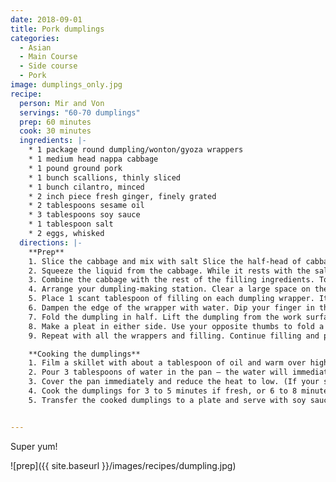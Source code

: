 ```yaml
---
date: 2018-09-01
title: Pork dumplings
categories:
  - Asian
  - Main Course
  - Side course
  - Pork
image: dumplings_only.jpg
recipe:
  person: Mir and Von
  servings: "60-70 dumplings"
  prep: 60 minutes
  cook: 30 minutes
  ingredients: |-
    * 1 package round dumpling/wonton/gyoza wrappers
    * 1 medium head nappa cabbage
    * 1 pound ground pork
    * 1 bunch scallions, thinly sliced
    * 1 bunch cilantro, minced
    * 2 inch piece fresh ginger, finely grated
    * 2 tablespoons sesame oil
    * 3 tablespoons soy sauce
    * 1 tablespoon salt
    * 2 eggs, whisked
  directions: |-
    **Prep**
    1. Slice the cabbage and mix with salt Slice the half-head of cabbage down its length, through the root, to make 2 quarters. Then slice each quarter into very thin strips, cutting cross-wise. Toss the slices with the salt in a large mixing bowl and set aside for 5 to 10 minutes.
    2. Squeeze the liquid from the cabbage. While it rests with the salt, the cabbage will start to release liquid. When it's ready, grab handfuls of the cabbage and squeeze out the water. Transfer the squeezed cabbage to another mixing bowl.Combine the cabbage with the rest of the filling ingredients To the bowl with the squeezed cabbage, add the ground pork, sliced scallions, cilantro, soy sauce, ginger, sesame oil, and eggs. Work the mixture together with your hands until fully combined.
    3. Combine the cabbage with the rest of the filling ingredients. To the bowl with the squeezed cabbage, add the ground pork, sliced scallions, cilantro, soy sauce, ginger, sesame oil, and eggs. Work the mixture together with your hands until fully combined.
    4. Arrange your dumpling-making station. Clear a large space on the counter. Set a small bowl of water, the bowl of filling, and a parchment-lined baking sheet nearby. Open the package of dumpling wrappers and arrange a few on the work space in front of you.
    5. Place 1 scant tablespoon of filling on each dumpling wrapper. It doesn't look like much filling, but using any more gets messy and makes the dumplings hard to pleat closed! Once you get the hang of pleating the dumplings, you can try adding a bit more.
    6. Dampen the edge of the wrapper with water. Dip your finger in the bowl of water and run it around the edge of the dumpling. This will help it to seal closed.
    7. Fold the dumpling in half. Lift the dumpling from the work surface and fold it in half. Press the top closed.
    8. Make a pleat in either side. Use your opposite thumbs to fold a tiny pleat on either side of the dumpling, then press firmly to seal the dumpling closed. You may need to dab a little water under the pleat to make it stick closed.
    9. Repeat with all the wrappers and filling. Continue filling and pleating the rest of the wrappers using the remaining filling — this is where having a few extra hands comes in handy! As you finish each dumpling, line it up on the parchment-lined baking sheet.

    **Cooking the dumplings**
    1. Film a skillet with about a tablespoon of oil and warm over high heat. When the oil is shimmering, arrange the dumplings in the pan as close as they'll fit without actually touching. Cook until the bottoms have turned brown and golden.
    2. Pour 3 tablespoons of water in the pan — the water will immediately sizzle and begin to steam.
    3. Cover the pan immediately and reduce the heat to low. (If your skillet doesn't have a lid, cover with a baking sheet.)
    4. Cook the dumplings for 3 to 5 minutes if fresh, or 6 to 8 minutes if frozen. When done, the wrappers will appear translucent and noodle-like; the filling will be opaque and warmed through (you can cut one open to check).
    5. Transfer the cooked dumplings to a plate and serve with soy sauce or other dipping sauce.


---
```


Super yum!

![prep]({{ site.baseurl }}/images/recipes/dumpling.jpg)

